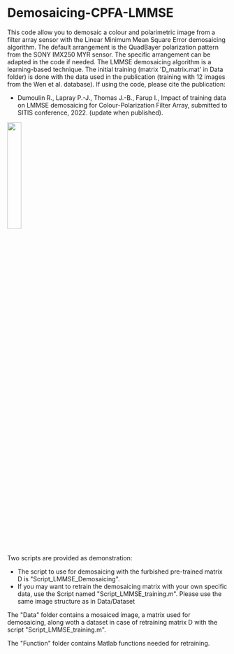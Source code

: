 # Demosaicing-CPFA-LMMSE
This code allow you to demosaic a colour and polarimetric image from a filter array sensor with the Linear Minimum Mean Square Error demosaicing algorithm. The default arrangement is the QuadBayer polarization pattern from the SONY IMX250 MYR sensor. The specific arrangement can be adapted in the code if needed.
The LMMSE demosaicing algorithm is a learning-based technique. The initial training (matrix 'D_matrix.mat' in Data folder) is done with the data used in the publication (training with 12 images from the Wen et al. database). If using the code, please cite the publication:
  - Dumoulin R., Lapray P.-J., Thomas J.-B., Farup I.,  Impact of training data on LMMSE demosaicing for Colour-Polarization Filter Array, submitted to SITIS conference, 2022. (update when published).
  
<img src="https://user-images.githubusercontent.com/10449075/187774705-afb79148-763f-4ad9-8a7b-b14b20292b44.png" width=25%>

Two scripts are provided as demonstration:
   - The script to use for demosaicing with the furbished pre-trained matrix D is "Script_LMMSE_Demosaicing".
   - If you may want to retrain the demosaicing matrix with your own specific data, use the Script named "Script_LMMSE_training.m". Please use the same image structure as in Data/Dataset

The "Data" folder contains a mosaiced image, a matrix used for demosaicing, along woth a dataset in case of retraining matrix D with the script "Script_LMMSE_training.m".

The "Function" folder contains Matlab functions needed for retraining.
